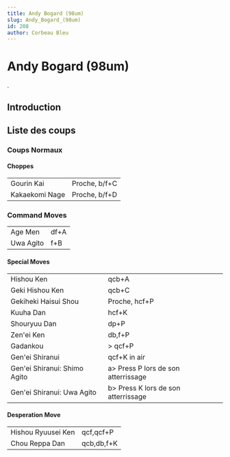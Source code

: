 ```yaml
---
title: Andy Bogard (98um)
slug: Andy_Bogard_(98um)
id: 208
author: Corbeau Bleu
---
```


# Andy Bogard (98um)

.

## Introduction

## Liste des coups

### Coups Normaux

#### Choppes

|                |               |
|----------------|---------------|
| Gourin Kai     | Proche, b/f+C |
| Kakaekomi Nage | Proche, b/f+D |

### Command Moves

|           |      |
|-----------|------|
| Age Men   | df+A |
| Uwa Agito | f+B  |

#### Special Moves

|                              |                                      |
|------------------------------|--------------------------------------|
| Hishou Ken                   | qcb+A                                |
| Geki Hishou Ken              | qcb+C                                |
| Gekiheki Haisui Shou         | Proche, hcf+P                        |
| Kuuha Dan                    | hcf+K                                |
| Shouryuu Dan                 | dp+P                                 |
| Zen'ei Ken                   | db,f+P                               |
| Gadankou                     | \> qcf+P                             |
| Gen'ei Shiranui              | qcf+K in air                         |
| Gen'ei Shiranui: Shimo Agito | a\> Press P lors de son atterrissage |
| Gen'ei Shiranui: Uwa Agito   | b\> Press K lors de son atterrissage |

#### Desperation Move

|                    |            |
|--------------------|------------|
| Hishou Ryuusei Ken | qcf,qcf+P  |
| Chou Reppa Dan     | qcb,db,f+K |
